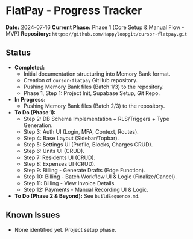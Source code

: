 # FlatPay - Progress Tracker

**Date:** 2024-07-16
**Current Phase:** Phase 1 (Core Setup & Manual Flow - MVP)
**Repository:** `https://github.com/Happyloopgit/cursor-flatpay.git`

## Status
*   **Completed:**
    *   Initial documentation structuring into Memory Bank format.
    *   Creation of `cursor-flatpay` GitHub repository.
    *   Pushing Memory Bank files (Batch 1/3) to the repository.
    *   Phase 1, Step 1: Project Init, Supabase Setup, Git Repo.
*   **In Progress:**
    *   Pushing Memory Bank files (Batch 2/3) to the repository.
*   **To Do (Phase 1):**
    *   Step 2: DB Schema Implementation + RLS/Triggers + Type Generation.
    *   Step 3: Auth UI (Login, MFA, Context, Routes).
    *   Step 4: Base Layout (Sidebar/Topbar).
    *   Step 5: Settings UI (Profile, Blocks, Charges CRUD).
    *   Step 6: Units UI (CRUD).
    *   Step 7: Residents UI (CRUD).
    *   Step 8: Expenses UI (CRUD).
    *   Step 9: Billing - Generate Drafts (Edge Function).
    *   Step 10: Billing - Batch Workflow UI & Logic (Finalize/Cancel).
    *   Step 11: Billing - View Invoice Details.
    *   Step 12: Payments - Manual Recording UI & Logic.
*   **To Do (Phase 2 & Beyond):** See `buildSequence.md`.

## Known Issues
*   None identified yet. Project setup phase.